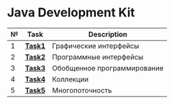 # Java Development Kit
|№|**Task**|**Description**|
|--|--|--|
|1|**[Task1](https://github.com/iamseryy/tasks_jdk/tree/main/task1)**|Графические интерфейсы|
|2|**[Task2](https://github.com/iamseryy/tasks_jdk/tree/main/task2)**|Программные интерфейсы|
|3|**[Task3](https://github.com/iamseryy/tasks_jdk/tree/main/task3)**|Обобщенное программирование|
|4|**[Task4](https://github.com/iamseryy/tasks_jdk/tree/main/task4)**|Коллекции|
|5|**[Task5](https://github.com/iamseryy/tasks_jdk/tree/main/task5)**|Многопоточность|
